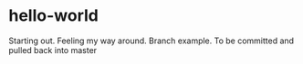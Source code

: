 # hello-world
Starting out. Feeling my way around.
Branch example. To be committed and pulled back into master
